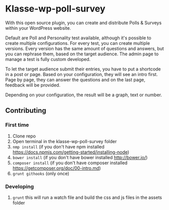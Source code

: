 Klasse-wp-poll-survey
=====================

With this open source plugin, you can create and distribute Polls & Surveys within your WordPress website.

Default are Poll and Personality test available, although it's possible to create multiple configurations. For every test, you can create multiple versions. Every version has the same amount of questions and answers, but you can rephrase them, based on the target audience. The admin page to manage a test is fully custom developed.

To let the target audience submit their entries, you have to put a shortcode in a post or page.
Based on your configuration, they will see an intro first. Page by page, they can answer the questions and on the last page, feedback will be provided.

Depending on your configuration, the result will be a graph, text or number.

## Contributing

### First time
1. Clone repo
2. Open terminal in the klasse-wp-poll-survey folder
3. `nmp install` (if you don't have npm installed https://docs.npmjs.com/getting-started/installing-node)
4. `bower install` (if you don't have bower installed http://bower.io/)
5. `composer install` (if you don't have composer installed https://getcomposer.org/doc/00-intro.md)
6. `grunt githooks` (only once)

### Developing
1. `grunt` this will run a watch file and build the css and js files in the assets folder